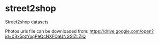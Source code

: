 # street2shop
Street2shop datasets

Photos urls file can be downloaded from: 
https://drive.google.com/open?id=0Bx5pzYxqPeQcNXFOaUNGSlZLZjQ

